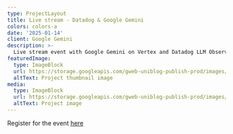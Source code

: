 ```yaml
---
type: ProjectLayout
title: Live stream - Datadog & Google Gemini
colors: colors-a
date: '2025-01-14'
client: Google Gemini
description: >-
  Live stream event with Google Gemini on Vertex and Datadog LLM Observability.
featuredImage:
  type: ImageBlock
  url: https://storage.googleapis.com/gweb-uniblog-publish-prod/images/final_keyword_header.width-1200.format-webp.webp
  altText: Project thumbnail image
media:
  type: ImageBlock
  url: https://storage.googleapis.com/gweb-uniblog-publish-prod/images/final_keyword_header.width-1200.format-webp.webp
  altText: Project image
---
```


Register for the event [here](https://www.datadoghq.com/partner/googlecloud/vertexai/?utm_source=marketo&utm_medium=organic-email&utm_campaign=webinar-202501googlecloudvertexai&utm_term=invite3&mkt_tok=ODc1LVVWWS02ODUAAAGX4MWG9wWeoeu4MaaB0_eJOc_DNEIQj0Gaue2uKGk3WhFDIV6plrx1nGqQtsoyRAIKtlRce3PVCxdCGjGy6qc)

